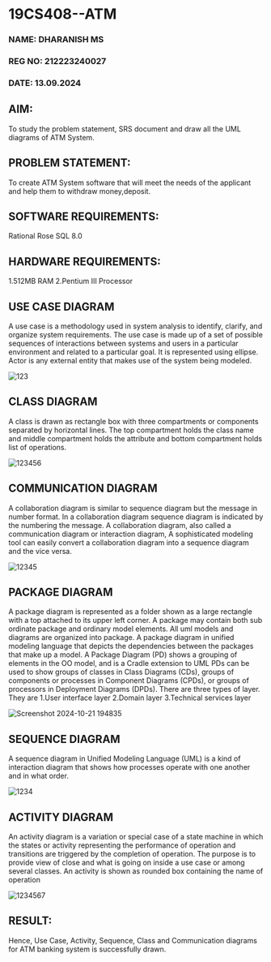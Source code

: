 # 19CS408--ATM
### NAME: DHARANISH MS
### REG NO: 212223240027
### DATE: 13.09.2024
## AIM:

To study the problem statement, SRS document and draw all the UML diagrams of 
ATM System. 

## PROBLEM STATEMENT: 

To create ATM System software that will meet the needs of the applicant and help 
them to withdraw money,deposit. 

## SOFTWARE REQUIREMENTS: 

Rational Rose 
SQL 8.0 

## HARDWARE REQUIREMENTS:

1.512MB RAM 
2.Pentium III Processor

## USE CASE DIAGRAM
A use case is a methodology used in system analysis to identify, clarify, and 
organize system requirements. The use case is made up of a set of possible sequences 
of interactions between systems and users in a particular environment and related to a 
particular goal. It is represented using ellipse. Actor is any external entity that makes 
use of the system being modeled. 

![123](https://github.com/user-attachments/assets/e4e2357d-c858-4c9d-9755-c2fc8b2be4bf)

## CLASS DIAGRAM
A class is drawn as rectangle box with three compartments or 
components separated by horizontal lines. The top compartment holds the class name 
and middle compartment holds the attribute and bottom compartment holds list of 
operations.

![123456](https://github.com/user-attachments/assets/4d1c3b9d-c5dc-44e3-a33c-9c0145f334cd)

## COMMUNICATION DIAGRAM
A collaboration diagram is similar to sequence diagram but the message in 
number format. In a collaboration diagram sequence diagram is indicated by the 
numbering the message. A collaboration diagram, also called a communication 
diagram or interaction diagram, A sophisticated modeling tool can easily convert a 
collaboration diagram into a sequence diagram and the vice versa.

![12345](https://github.com/user-attachments/assets/ef1631bf-b67f-48bd-8001-1bd8ecee5eeb)

## PACKAGE DIAGRAM
A package diagram is represented as a folder shown as a large rectangle with a 
top attached to its upper left corner. A package may contain both sub ordinate package 
and ordinary model elements. All uml models and diagrams are organized into package. 
A package diagram in unified modeling language that depicts the dependencies 
between the packages that make up a model. A Package Diagram (PD) shows a grouping 
of elements in the OO model, and is a Cradle extension to UML PDs can be used to 
show groups of classes in Class Diagrams (CDs), groups of components or processes in 
Component Diagrams (CPDs), or groups of processors in Deployment Diagrams (DPDs). 
There are three types of layer. They are 
1.User interface layer 
2.Domain layer 
3.Technical services layer

![Screenshot 2024-10-21 194835](https://github.com/user-attachments/assets/2f38b564-72c8-4973-b243-dbcb8884e028)


## SEQUENCE DIAGRAM
A sequence diagram in Unified Modeling Language (UML) is a kind of 
interaction diagram that shows how processes operate with one another and in what 
order.

![1234](https://github.com/user-attachments/assets/4ed6234b-dc63-4410-97f4-d5bdf19844eb)

## ACTIVITY DIAGRAM
An activity diagram is a variation or special case of a state machine in which 
the states or activity representing the performance of operation and transitions are 
triggered by the completion of operation. The purpose is to provide view of close and 
what is going on inside a use case or among several classes. An activity is shown as 
rounded box containing the name of operation

![1234567](https://github.com/user-attachments/assets/33795e03-c440-4dc6-839b-f5139000fcd0)

## RESULT:

Hence, Use Case, Activity, Sequence, Class and Communication diagrams for ATM banking system is successfully drawn.
